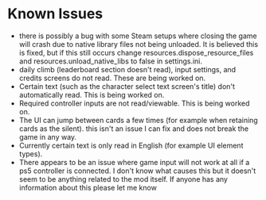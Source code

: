 # Known Issues

* there is possibly a bug with some Steam setups where closing the game will
  crash due to native library files not being unloaded. It is believed this is
  fixed, but if this still occurs change resources.dispose_resource_files and
  resources.unload_native_libs to false in settings.ini.
* daily climb (leaderboard section doesn't read), input settings, and credits
  screens do not read. These are being worked on.
* Certain text (such as the character select text screen's title) don't
  automatically read. This is being worked on.
* Required controller inputs are not read/viewable. This is being worked on.
* The UI can jump between cards a few times (for example when retaining cards as
  the silent). this isn't an issue I can fix and does not break the game in any
  way.
* Currently certain text is only read in English (for example UI element types).
* There appears to be an issue where game input will not work at all if a ps5
  controller is connected. I don't know what causes this but it doesn't seem to
  be anything related to the mod itself. If anyone has any information about
  this please let me know